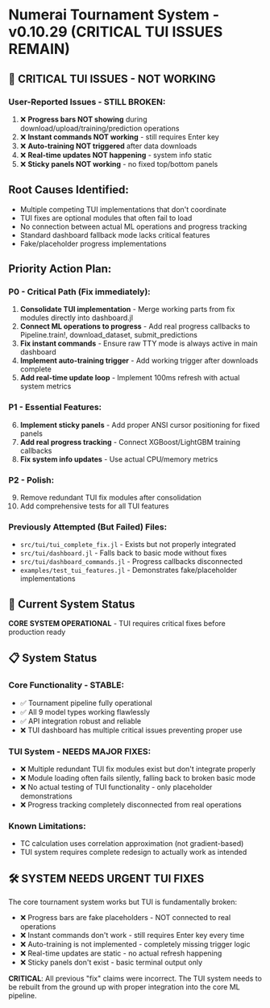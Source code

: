 # Numerai Tournament System - v0.10.29 (CRITICAL TUI ISSUES REMAIN)

## 🚨 CRITICAL TUI ISSUES - NOT WORKING

### User-Reported Issues - STILL BROKEN:
1. ❌ **Progress bars NOT showing** during download/upload/training/prediction operations
2. ❌ **Instant commands NOT working** - still requires Enter key
3. ❌ **Auto-training NOT triggered** after data downloads
4. ❌ **Real-time updates NOT happening** - system info static
5. ❌ **Sticky panels NOT working** - no fixed top/bottom panels

## Root Causes Identified:
- Multiple competing TUI implementations that don't coordinate
- TUI fixes are optional modules that often fail to load
- No connection between actual ML operations and progress tracking
- Standard dashboard fallback mode lacks critical features
- Fake/placeholder progress implementations

## Priority Action Plan:

### P0 - Critical Path (Fix immediately):
1. **Consolidate TUI implementation** - Merge working parts from fix modules directly into dashboard.jl
2. **Connect ML operations to progress** - Add real progress callbacks to Pipeline.train!, download_dataset, submit_predictions
3. **Fix instant commands** - Ensure raw TTY mode is always active in main dashboard
4. **Implement auto-training trigger** - Add working trigger after downloads complete
5. **Add real-time update loop** - Implement 100ms refresh with actual system metrics

### P1 - Essential Features:
6. **Implement sticky panels** - Add proper ANSI cursor positioning for fixed panels
7. **Add real progress tracking** - Connect XGBoost/LightGBM training callbacks
8. **Fix system info updates** - Use actual CPU/memory metrics

### P2 - Polish:
9. Remove redundant TUI fix modules after consolidation
10. Add comprehensive tests for all TUI features

### Previously Attempted (But Failed) Files:
- `src/tui/tui_complete_fix.jl` - Exists but not properly integrated
- `src/tui/dashboard.jl` - Falls back to basic mode without fixes
- `src/tui/dashboard_commands.jl` - Progress callbacks disconnected
- `examples/test_tui_features.jl` - Demonstrates fake/placeholder implementations

## 🎯 Current System Status

**CORE SYSTEM OPERATIONAL** - TUI requires critical fixes before production ready

## 📋 System Status

### Core Functionality - STABLE:
- ✅ Tournament pipeline fully operational
- ✅ All 9 model types working flawlessly
- ✅ API integration robust and reliable
- ❌ TUI dashboard has multiple critical issues preventing proper use

### TUI System - NEEDS MAJOR FIXES:
- ❌ Multiple redundant TUI fix modules exist but don't integrate properly
- ❌ Module loading often fails silently, falling back to broken basic mode
- ❌ No actual testing of TUI functionality - only placeholder demonstrations
- ❌ Progress tracking completely disconnected from real operations

### Known Limitations:
- TC calculation uses correlation approximation (not gradient-based)
- TUI system requires complete redesign to actually work as intended

## 🛠️ SYSTEM NEEDS URGENT TUI FIXES

The core tournament system works but TUI is fundamentally broken:
- ❌ Progress bars are fake placeholders - NOT connected to real operations
- ❌ Instant commands don't work - still requires Enter key every time
- ❌ Auto-training is not implemented - completely missing trigger logic
- ❌ Real-time updates are static - no actual refresh happening
- ❌ Sticky panels don't exist - basic terminal output only

**CRITICAL**: All previous "fix" claims were incorrect. The TUI system needs to be rebuilt from the ground up with proper integration into the core ML pipeline.